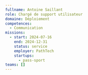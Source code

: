 ```yaml
---
fullname: Antoine Saillant
role: Chargé de support utilisateur
domaine: Déploiement
competences:
  - Communication
missions:
  - start: 2024-07-16
    end: 2024-12-31
    status: service
    employer: PathTech
    startups:
      - pass-sport
teams: []
---
```

